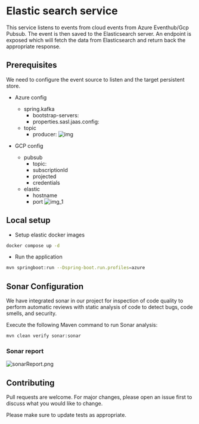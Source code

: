 # Elastic search service

This service listens to events from cloud events from Azure Eventhub/Gcp Pubsub. The event is then saved to the Elasticsearch server. An endpoint is exposed which will fetch the data from Elasticsearch and return back the appropriate response.

## Prerequisites

We need to configure the event source to listen and the target persistent store.

- Azure config
    - spring.kafka
        - bootstrap-servers: <Azure EventHub>
        - properties.sasl.jaas.config: <Azure EventHub Connection string>
    - topic
        - producer: <Eventhub topic name>
![img](https://github.com/NashTech-Labs/car-demo/assets/102946997/01e44029-a98e-4eb8-ace1-804dde79c174)

- GCP config
    - pubsub
        - topic: <Topic name>
        - subscriptionId
        - projected
        - credentials
    - elastic
        - hostname
        - port
![img_1](https://github.com/NashTech-Labs/car-demo/assets/102946997/12c42a15-5710-4a07-a2df-ef93e5e2d1ea)

## Local setup

- Setup elastic docker images
```bash
docker compose up -d
```
- Run the application
```bash
mvn springboot:run --Dspring-boot.run.profiles=azure
```
## Sonar Configuration

We have integrated sonar in our project for inspection of code quality to perform automatic reviews with static analysis of code to detect bugs, code smells, and security.

Execute the following Maven command to run Sonar analysis:
```dtd
mvn clean verify sonar:sonar
```
### Sonar report
![sonarReport.png](https://i.postimg.cc/66mhVjDK/Screenshot-from-2024-01-25-14-10-51.png)

## Contributing

Pull requests are welcome. For major changes, please open an issue first to discuss what you would like to change.

Please make sure to update tests as appropriate.
